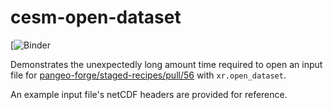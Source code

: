 # cesm-open-dataset

[![Binder](https://binder.pangeo.io/v2/gh/cisaacstern/default-binder/main?urlpath=git-pull%3Frepo%3Dhttps%253A%252F%252Fgithub.com%252Fcisaacstern%252Fcesm-open-dataset%26urlpath%3Dlab%252Ftree%252Fcesm-open-dataset%252Fcesm_open_dataset.ipynb%26branch%3Dmain)

Demonstrates the unexpectedly long amount time required to open an input file for [pangeo-forge/staged-recipes/pull/56](https://github.com/pangeo-forge/staged-recipes/pull/56) with `xr.open_dataset`.

An example input file's netCDF headers are provided for reference.
